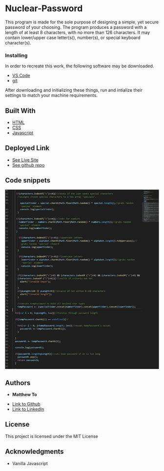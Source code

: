 # Nuclear-Password

This program is made for the sole purpose of designing a simple, yet secure password of your choosing. The program produces a password with a length of at least 8 characters, with no more than 126 characters. It may contain lower/upper case letter(s(), number(s), or special keyboard character(s). 


### Installing


In order to recreate this work, the following software may be downloaded. 
- [VS Code](https://code.visualstudio.com/download)
- [git](https://git-scm.com/downloads)

After downloading and initializing these things, run and intialize their settings to match your machine requirements.

## Built With

* [HTML](https://developer.mozilla.org/en-US/docs/Web/HTML)
* [CSS](https://developer.mozilla.org/en-US/docs/Web/CSS)
* [Javascript](https://developer.mozilla.org/en-US/docs/Web/JavaScript)

## Deployed Link

* [See Live Site](https://mt722.github.io/Nuclear-password/)
* [See github repo](https://github.com/MT722/Nuclear-password)


## Code snippets
![Image of password function](./codeSnippet.png)


## Authors

* **Matthew To** 

- [Link to Github](https://github.com/MT722)
- [Link to LinkedIn](https://www.linkedin.com/in/matthew-to-53667a187/)


## License

This project is licensed under the MIT License 

## Acknowledgments

* Vanilla Javascript
